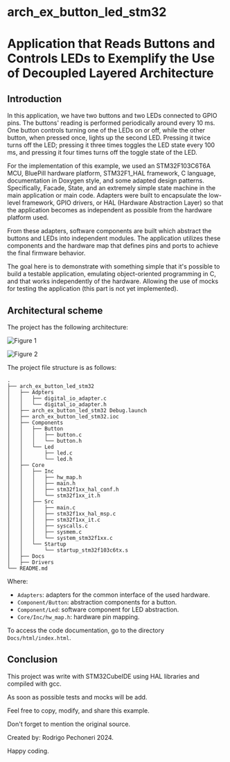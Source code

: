 # arch_ex_button_led_stm32
# Application that Reads Buttons and Controls LEDs to Exemplify the Use of Decoupled Layered Architecture

## Introduction
In this application, we have two buttons and two LEDs connected to GPIO pins. The buttons' reading is performed periodically around every 10 ms. One button controls turning one of the LEDs on or off, while the other button, when pressed once, lights up the second LED. Pressing it twice turns off the LED; pressing it three times toggles the LED state every 100 ms, and pressing it four times turns off the toggle state of the LED.

For the implementation of this example, we used an STM32F103C6T6A MCU, BluePill hardware platform, STM32F1_HAL framework, C language, documentation in Doxygen style, and some adapted design patterns. Specifically, Facade, State, and an extremely simple state machine in the main application or main code. Adapters were built to encapsulate the low-level framework, GPIO drivers, or HAL (Hardware Abstraction Layer) so that the application becomes as independent as possible from the hardware platform used.

From these adapters, software components are built which abstract the buttons and LEDs into independent modules. The application utilizes these components and the hardware map that defines pins and ports to achieve the final firmware behavior.

The goal here is to demonstrate with something simple that it's possible to build a testable application, emulating object-oriented programming in C, and that works independently of the hardware. Allowing the use of mocks for testing the application (this part is not yet implemented).

## Architectural scheme 
The project has the following architecture:

![Figure 1](../arch_ex_button_led_stm32/arch_ex_button_led_stm32/Docs/figs/layersFig.png)

![Figure 2](../arch_ex_button_led_stm32/arch_ex_button_led_stm32/Docs/figs/firmwareOrganigram.png)

The project file structure is as follows:
```shell
.
├── arch_ex_button_led_stm32
│   ├── Adpters
│   │   ├── digital_io_adapter.c
│   │   └── digital_io_adapter.h
│   ├── arch_ex_button_led_stm32 Debug.launch
│   ├── arch_ex_button_led_stm32.ioc
│   ├── Components
│   │   ├── Button
│   │   │   ├── button.c
│   │   │   └── button.h
│   │   └── Led
│   │       ├── led.c
│   │       └── led.h
│   ├── Core
│   │   ├── Inc
│   │   │   ├── hw_map.h
│   │   │   ├── main.h
│   │   │   ├── stm32f1xx_hal_conf.h
│   │   │   └── stm32f1xx_it.h
│   │   ├── Src
│   │   │   ├── main.c
│   │   │   ├── stm32f1xx_hal_msp.c
│   │   │   ├── stm32f1xx_it.c
│   │   │   ├── syscalls.c
│   │   │   ├── sysmem.c
│   │   │   └── system_stm32f1xx.c
│   │   └── Startup
│   │       └── startup_stm32f103c6tx.s
│   ├── Docs
│   ├── Drivers
└── README.md

```
Where:

- `Adapters`: adapters for the common interface of the used hardware.
- `Component/Button`: abstraction components for a button.
- `Component/Led`: software component for LED abstraction.
- `Core/Inc/hw_map.h`: hardware pin mapping.

To access the code documentation, go to the directory `Docs/html/index.html`.

## Conclusion
This project was write with STM32CubeIDE using HAL libraries and compiled with gcc.

As soon as possible tests and mocks will be add.

Feel free to copy, modify, and share this example.

Don't forget to mention the original source.

Created by: Rodrigo Pechoneri 2024.

Happy coding.